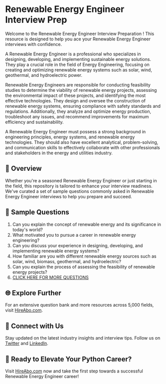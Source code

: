 # Renewable Energy Engineer Interview Prep

Welcome to the Renewable Energy Engineer Interview Preparation ! This resource is designed to help you ace your Renewable Energy Engineer interviews with confidence.

A Renewable Energy Engineer is a professional who specializes in designing, developing, and implementing sustainable energy solutions. They play a crucial role in the field of Energy Engineering, focusing on creating and optimizing renewable energy systems such as solar, wind, geothermal, and hydroelectric power.

Renewable Energy Engineers are responsible for conducting feasibility studies to determine the viability of renewable energy projects, assessing the environmental impact of these projects, and identifying the most effective technologies. They design and oversee the construction of renewable energy systems, ensuring compliance with safety standards and regulations. Additionally, they analyze and optimize energy production, troubleshoot any issues, and recommend improvements for maximum efficiency and sustainability.

A Renewable Energy Engineer must possess a strong background in engineering principles, energy systems, and renewable energy technologies. They should also have excellent analytical, problem-solving, and communication skills to effectively collaborate with other professionals and stakeholders in the energy and utilities industry.

## 🚀 Overview

Whether you're a seasoned Renewable Energy Engineer or just starting in the field, this repository is tailored to enhance your interview readiness. We've curated a set of sample questions commonly asked in Renewable Energy Engineer interviews to help you prepare and succeed.

## 📝 Sample Questions

1. Can you explain the concept of renewable energy and its significance in today's world?
2. What motivated you to pursue a career in renewable energy engineering?
3. Can you discuss your experience in designing, developing, and implementing renewable energy systems?
4. How familiar are you with different renewable energy sources such as solar, wind, biomass, geothermal, and hydroelectric?
5. Can you explain the process of assessing the feasibility of renewable energy projects?
6. [CLICK HERE FOR MORE QUESTIONS](https://hireabo.com/job/20_1_19/Renewable%20Energy%20Engineer)

## 🌐 Explore Further

For an extensive question bank and more resources across 5,000 fields, visit [HireAbo.com](https://www.hireabo.com).

## 📱 Connect with Us

Stay updated on the latest industry insights and interview tips. Follow us on [Twitter](https://twitter.com/hireabo) and [LinkedIn](https://www.linkedin.com/in/hire-abo-3609972a8/).

## 🚀 Ready to Elevate Your Python Career?

Visit [HireAbo.com](https://www.hireabo.com) now and take the first step towards a successful Renewable Energy Engineer career!